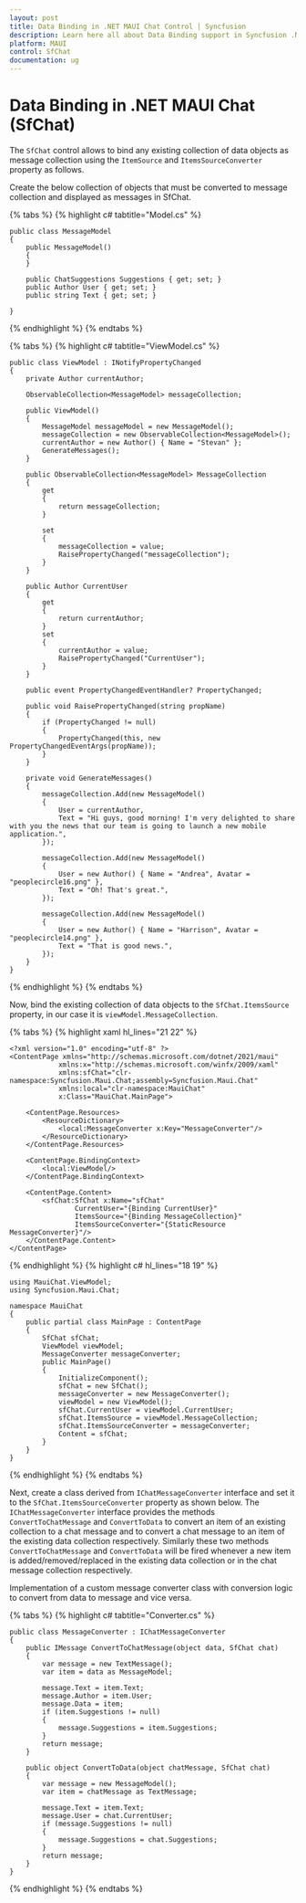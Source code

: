 ```yaml
---
layout: post
title: Data Binding in .NET MAUI Chat Control | Syncfusion
description: Learn here all about Data Binding support in Syncfusion .NET MAUI Chat (SfChat) control, its elements, and more.
platform: MAUI
control: SfChat
documentation: ug
---
```


# Data Binding in .NET MAUI Chat (SfChat)

The `SfChat` control allows to bind any existing collection of data objects as message collection using the `ItemSource` and `ItemsSourceConverter` property as follows.

Create the below collection of objects that must be converted to message collection and displayed as messages in SfChat.

{% tabs %}
{% highlight c# tabtitle="Model.cs" %}

    public class MessageModel
    {
        public MessageModel()
        {
        }

        public ChatSuggestions Suggestions { get; set; }
        public Author User { get; set; }
        public string Text { get; set; }

    }
{% endhighlight %}
{% endtabs %}

{% tabs %}
{% highlight c# tabtitle="ViewModel.cs" %}

    public class ViewModel : INotifyPropertyChanged
    {
        private Author currentAuthor;

        ObservableCollection<MessageModel> messageCollection;

        public ViewModel()
        {
            MessageModel messageModel = new MessageModel();
            messageCollection = new ObservableCollection<MessageModel>();
            currentAuthor = new Author() { Name = "Stevan" };
            GenerateMessages();
        }

        public ObservableCollection<MessageModel> MessageCollection
        {
            get
            {
                return messageCollection;
            }

            set
            {
                messageCollection = value;
                RaisePropertyChanged("messageCollection");
            }
        }

        public Author CurrentUser
        {
            get
            {
                return currentAuthor;
            }
            set
            {
                currentAuthor = value;
                RaisePropertyChanged("CurrentUser");
            }
        }

        public event PropertyChangedEventHandler? PropertyChanged;

        public void RaisePropertyChanged(string propName)
        {
            if (PropertyChanged != null)
            {
                PropertyChanged(this, new PropertyChangedEventArgs(propName));
            }
        }

        private void GenerateMessages()
        {
            messageCollection.Add(new MessageModel()
            {
                User = currentAuthor,
                Text = "Hi guys, good morning! I'm very delighted to share with you the news that our team is going to launch a new mobile application.",
            });

            messageCollection.Add(new MessageModel()
            {
                User = new Author() { Name = "Andrea", Avatar = "peoplecircle16.png" },
                Text = "Oh! That's great.",
            });

            messageCollection.Add(new MessageModel()
            {
                User = new Author() { Name = "Harrison", Avatar = "peoplecircle14.png" },
                Text = "That is good news.",
            });
        }
    }
{% endhighlight %}
{% endtabs %}

Now, bind the existing collection of data objects to the `SfChat.ItemsSource` property, in our case it is `viewModel.MessageCollection`. 

{% tabs %}
{% highlight xaml hl_lines="21 22" %}
    
    <?xml version="1.0" encoding="utf-8" ?>
    <ContentPage xmlns="http://schemas.microsoft.com/dotnet/2021/maui"
                xmlns:x="http://schemas.microsoft.com/winfx/2009/xaml"
                xmlns:sfChat="clr-namespace:Syncfusion.Maui.Chat;assembly=Syncfusion.Maui.Chat"
                xmlns:local="clr-namespace:MauiChat"
                x:Class="MauiChat.MainPage">

        <ContentPage.Resources>
            <ResourceDictionary>
                <local:MessageConverter x:Key="MessageConverter"/>
            </ResourceDictionary>
        </ContentPage.Resources>

        <ContentPage.BindingContext>
            <local:ViewModel/>
        </ContentPage.BindingContext>

        <ContentPage.Content>
            <sfChat:SfChat x:Name="sfChat"
                    CurrentUser="{Binding CurrentUser}"
                    ItemsSource="{Binding MessageCollection}"
                    ItemsSourceConverter="{StaticResource MessageConverter}"/>
        </ContentPage.Content>
    </ContentPage>

{% endhighlight %}
{% highlight c# hl_lines="18 19" %}
    
    using MauiChat.ViewModel;
    using Syncfusion.Maui.Chat;

    namespace MauiChat
    {
        public partial class MainPage : ContentPage
        {
            SfChat sfChat;
            ViewModel viewModel;
            MessageConverter messageConverter;
            public MainPage()
            {
                InitializeComponent();
                sfChat = new SfChat();
                messageConverter = new MessageConverter();
                viewModel = new ViewModel();
                sfChat.CurrentUser = viewModel.CurrentUser;
                sfChat.ItemsSource = viewModel.MessageCollection;
                sfChat.ItemsSourceConverter = messageConverter;
                Content = sfChat;
            }       
        }
    }
{% endhighlight %}
{% endtabs %}

Next, create a class derived from `IChatMessageConverter` interface and set it to the `SfChat.ItemsSourceConverter` property as shown below. The `IChatMessageConverter` interface provides the methods `ConvertToChatMessage` and `ConvertToData` to convert an item of an existing collection to a chat message and to convert a chat message to an item of the existing data collection respectively. Similarly these two methods `ConvertToChatMessage` and `ConvertToData` will be fired whenever a new item is added/removed/replaced in the existing data collection or in the chat message collection respectively.

Implementation of a custom message converter class with conversion logic to convert from data to message and vice versa.

{% tabs %}
{% highlight c# tabtitle="Converter.cs" %}

    public class MessageConverter : IChatMessageConverter
    {
        public IMessage ConvertToChatMessage(object data, SfChat chat)
        {
            var message = new TextMessage();
            var item = data as MessageModel;

            message.Text = item.Text;
            message.Author = item.User;
            message.Data = item;
            if (item.Suggestions != null)
            {
                message.Suggestions = item.Suggestions;
            }
            return message;
        }

        public object ConvertToData(object chatMessage, SfChat chat)
        {
            var message = new MessageModel();
            var item = chatMessage as TextMessage;

            message.Text = item.Text;
            message.User = chat.CurrentUser;
            if (message.Suggestions != null)
            {
                message.Suggestions = chat.Suggestions;
            }
            return message;
        }
    }
{% endhighlight %}
{% endtabs %}
